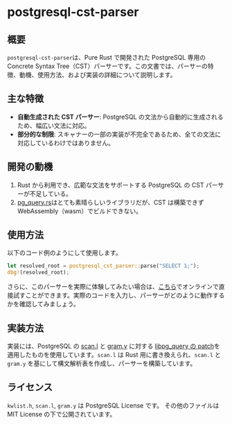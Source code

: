 # postgresql-cst-parser

## 概要

`postgresql-cst-parser`は、Pure Rust で開発された PostgreSQL 専用の Concrete Syntax Tree（CST）パーサーです。この文書では、パーサーの特徴、動機、使用方法、および実装の詳細について説明します。

## 主な特徴

- **自動生成された CST パーサー**: PostgreSQL の文法から自動的に生成されるため、幅広い文法に対応。
- **部分的な制限**: スキャナーの一部の実装が不完全であるため、全ての文法に対応しているわけではありません。

## 開発の動機

1. Rust から利用でき、広範な文法をサポートする PostgreSQL の CST パーサーが不足している。
2. [pg_query.rs](https://github.com/pganalyze/pg_query.rs)はとても素晴らしいライブラリだが、CST は構築できず WebAssembly（wasm）でビルドできない。

## 使用方法

以下のコード例のようにして使用します。

```rust
let resolved_root = postgresql_cst_parser::parse("SELECT 1;");
dbg!(resolved_root);
```

さらに、このパーサーを実際に体験してみたい場合は、[こちら](https://tanzaku.github.io/postgresql-cst-parser/)でオンラインで直接試すことができます。実際のコードを入力し、パーサーがどのように動作するかを確認してみましょう。

## 実装方法

実装には、PostgreSQL の [scan.l](https://github.com/postgres/postgres/blob/REL_16_STABLE/src/backend/parser/scan.l) と [gram.y](https://github.com/postgres/postgres/blob/REL_16_STABLE/src/backend/parser/gram.y) に対する [libpg_query の patch](https://github.com/pganalyze/libpg_query/tree/16-latest/patches)を適用したものを使用しています。`scan.l` は Rust 用に書き換えられ、`scan.l` と `gram.y` を基にして構文解析表を作成し、パーサーを構築しています。

## ライセンス

`kwlist.h`, `scan.l`, `gram.y` は PostgreSQL License です。
その他のファイルは MIT License の下で公開されています。

